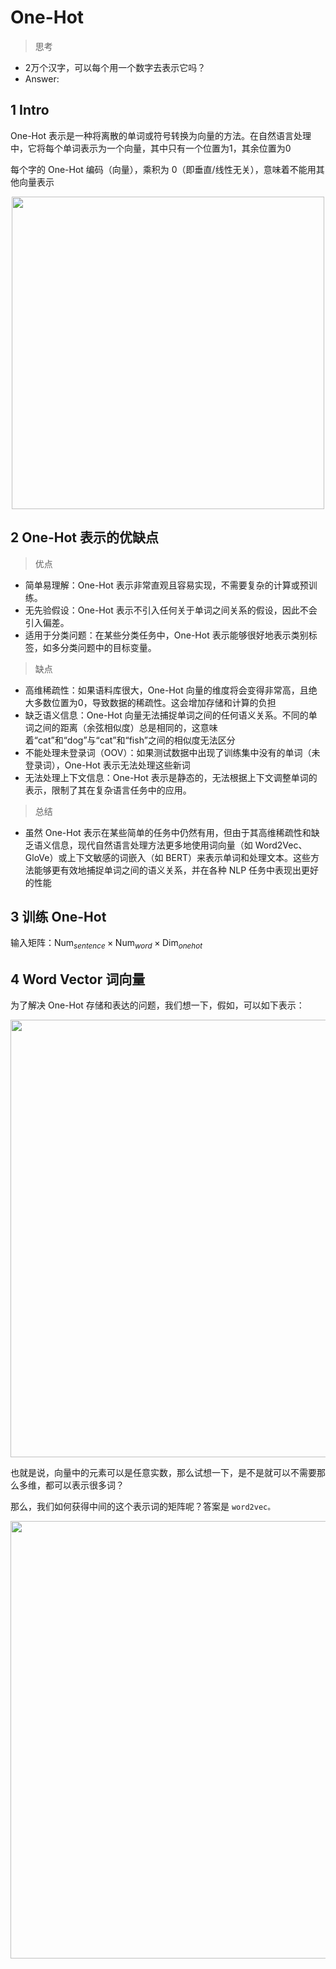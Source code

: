 #  One-Hot
>思考
- 2万个汉字，可以每个用一个数字去表示它吗？
- Answer: 
## 1 Intro
One-Hot 表示是一种将离散的单词或符号转换为向量的方法。在自然语言处理中，它将每个单词表示为一个向量，其中只有一个位置为1，其余位置为0

每个字的 One-Hot 编码（向量），乘积为 0（即垂直/线性无关），意味着不能用其他向量表示

<div align=center>
    <image src="imgs/onehot.png" width=500>
</div>


## 2 One-Hot 表示的优缺点
>优点
- 简单易理解：One-Hot 表示非常直观且容易实现，不需要复杂的计算或预训练。
- 无先验假设：One-Hot 表示不引入任何关于单词之间关系的假设，因此不会引入偏差。
- 适用于分类问题：在某些分类任务中，One-Hot 表示能够很好地表示类别标签，如多分类问题中的目标变量。

>缺点
- 高维稀疏性：如果语料库很大，One-Hot 向量的维度将会变得非常高，且绝大多数位置为0，导致数据的稀疏性。这会增加存储和计算的负担
- 缺乏语义信息：One-Hot 向量无法捕捉单词之间的任何语义关系。不同的单词之间的距离（余弦相似度）总是相同的，这意味着“cat”和“dog”与“cat”和“fish”之间的相似度无法区分
- 不能处理未登录词（OOV）：如果测试数据中出现了训练集中没有的单词（未登录词），One-Hot 表示无法处理这些新词
- 无法处理上下文信息：One-Hot 表示是静态的，无法根据上下文调整单词的表示，限制了其在复杂语言任务中的应用。

>总结
- 虽然 One-Hot 表示在某些简单的任务中仍然有用，但由于其高维稀疏性和缺乏语义信息，现代自然语言处理方法更多地使用词向量（如 Word2Vec、GloVe）或上下文敏感的词嵌入（如 BERT）来表示单词和处理文本。这些方法能够更有效地捕捉单词之间的语义关系，并在各种 NLP 任务中表现出更好的性能


## 3 训练 One-Hot

输入矩阵：$\text{Num}_{sentence}\times \text{Num}_{word} \times \text{Dim}_{one hot}$


## 4 Word Vector 词向量

为了解决 One-Hot 存储和表达的问题，我们想一下，假如，可以如下表示：

<div align=center>
    <image src="imgs/wordvec.png" width=700>
</div>

也就是说，向量中的元素可以是任意实数，那么试想一下，是不是就可以不需要那么多维，都可以表示很多词？

那么，我们如何获得中间的这个表示词的矩阵呢？答案是 `word2vec。`


<div align=center>
    <image src="imgs/3dim.png" width=700>
</div>